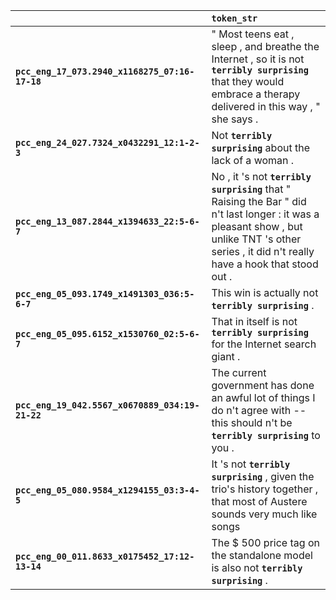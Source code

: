 |                                                 | `token_str`                                                                                                                                                                                      |
|:------------------------------------------------|:-------------------------------------------------------------------------------------------------------------------------------------------------------------------------------------------------|
| **`pcc_eng_17_073.2940_x1168275_07:16-17-18`**  | " Most teens eat , sleep , and breathe the Internet , so it is not __`terribly surprising`__ that they would embrace a therapy delivered in this way , " she says .                              |
| **`pcc_eng_24_027.7324_x0432291_12:1-2-3`**     | Not __`terribly surprising`__ about the lack of a woman .                                                                                                                                        |
| **`pcc_eng_13_087.2844_x1394633_22:5-6-7`**     | No , it 's not __`terribly surprising`__ that " Raising the Bar " did n't last longer : it was a pleasant show , but unlike TNT 's other series , it did n't really have a hook that stood out . |
| **`pcc_eng_05_093.1749_x1491303_036:5-6-7`**    | This win is actually not __`terribly surprising`__ .                                                                                                                                             |
| **`pcc_eng_05_095.6152_x1530760_02:5-6-7`**     | That in itself is not __`terribly surprising`__ for the Internet search giant .                                                                                                                  |
| **`pcc_eng_19_042.5567_x0670889_034:19-21-22`** | The current government has done an awful lot of things I do n't agree with -- this should n't be __`terribly surprising`__ to you .                                                              |
| **`pcc_eng_05_080.9584_x1294155_03:3-4-5`**     | It 's not __`terribly surprising`__ , given the trio's history together , that most of Austere sounds very much like songs                                                                       |
| **`pcc_eng_00_011.8633_x0175452_17:12-13-14`**  | The $ 500 price tag on the standalone model is also not __`terribly surprising`__ .                                                                                                              |